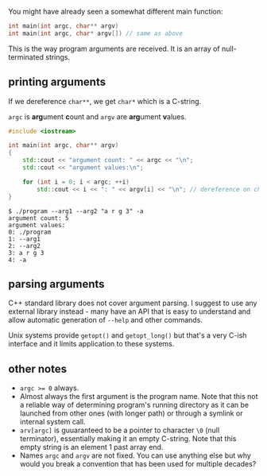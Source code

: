 You might have already seen a somewhat different main function:

```c++
int main(int argc, char** argv)
int main(int argc, char* argv[]) // same as above
```

This is the way program arguments are received. It is an array of null-terminated strings.

## printing arguments

If we dereference `char**`, we get `char*` which is a C-string.

`argc` is **arg**ument **c**ount and `argv` are **arg**ument **v**alues.

```c++
#include <iostream>

int main(int argc, char** argv)
{
    std::cout << "argument count: " << argc << "\n";
    std::cout << "argument values:\n";

    for (int i = 0; i < argc; ++i)
        std::cout << i << ": " << argv[i] << "\n"; // dereference on char** yields char*
}
```

~~~
$ ./program --arg1 --arg2 "a r g 3" -a
argument count: 5
argument values:
0: ./program
1: --arg1
2: --arg2
3: a r g 3
4: -a
~~~

## parsing arguments

C++ standard library does not cover argument parsing. I suggest to use any external library instead - many have an API that is easy to understand and allow automatic generation of `--help` and other commands.

Unix systems provide `getopt()` and `getopt_long()` but that's a very C-ish interface and it limits application to these systems.

## other notes

- `argc >= 0` always.
- Almost always the first argument is the program name. Note that this not a reliable way of determining program's running directory as it can be launched from other ones (with longer path) or through a symlink or internal system call.
- `arv[argc]` is guuaranteed to be a pointer to character `\0` (null terminator), essentially making it an empty C-string. Note that this empty string is an element 1 past array end.
- Names `argc` and `argv` are not fixed. You can use anything else but why would you break a convention that has been used for multiple decades?
